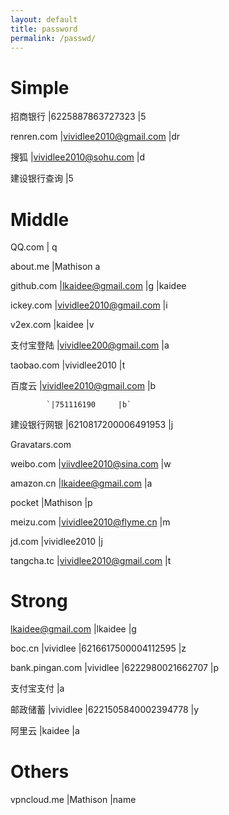 ```yaml
---
layout: default
title: password
permalink: /passwd/
---
```


Simple
==========
招商银行 	|6225887863727323 	 |5

renren.com 	|vividlee2010@gmail.com 	|dr

搜狐 		|vividlee2010@sohu.com 		|d

建设银行查询 	|5

Middle
==========
QQ.com 	|	q

about.me 	|Mathison 	a

github.com 	|lkaidee@gmail.com 	|g 	|kaidee

ickey.com 	|vividlee2010@gmail.com 	|i

v2ex.com 	|kaidee 	|v

支付宝登陆	|vividlee200@gmail.com 	|a

taobao.com 	|vividlee2010 	|t

百度云		|vividlee2010@gmail.com 	|b

			`|751116190 	|b`

建设银行网银 |6210817200006491953 	|j

Gravatars.com

weibo.com 	|viivdlee2010@sina.com 	|w

amazon.cn 	|lkaidee@gmail.com 	|a

pocket 		|Mathison 	|p

meizu.com 	|vividlee2010@flyme.cn 	|m

jd.com 		|vividlee2010 	|j

tangcha.tc 	|vividlee2010@gmail.com 	|t

Strong
==========
lkaidee@gmail.com 	|lkaidee 	|g

boc.cn 		|vividlee 	|6216617500004112595 	|z

bank.pingan.com 	|vividlee 	|6222980021662707 	|p

支付宝支付		|a

邮政储蓄 		|vividlee 	|6221505840002394778 	|y

阿里云 			|kaidee 	|a

Others
==========
vpncloud.me 	|Mathison 	|name
